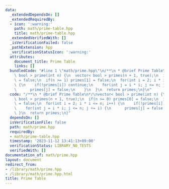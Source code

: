 ```yaml
---
data:
  _extendedDependsOn: []
  _extendedRequiredBy:
  - icon: ':warning:'
    path: math/prime-table.hpp
    title: math/prime-table.hpp
  _extendedVerifiedWith: []
  _isVerificationFailed: false
  _pathExtension: hpp
  _verificationStatusIcon: ':warning:'
  attributes:
    document_title: Prime Table
    links: []
  bundledCode: "#line 1 \"math/prime.hpp\"\n/**\n * @brief Prime Table\n*/\nvector<\
    \ bool > prime(int n) {\n  vector< bool > primes(n + 1, true);\n  if(n >= 0) primes[0]\
    \ = false;\n  if(n >= 1) primes[1] = false;\n  for(int i = 2; i * i <= n; i++)\
    \ {\n    if(!primes[i]) continue;\n    for(int j = i * i; j <= n; j += i) {\n\
    \      primes[j] = false;\n    }\n  }\n  return primes;\n}\n"
  code: "/**\n * @brief Prime Table\n*/\nvector< bool > prime(int n) {\n  vector<\
    \ bool > primes(n + 1, true);\n  if(n >= 0) primes[0] = false;\n  if(n >= 1) primes[1]\
    \ = false;\n  for(int i = 2; i * i <= n; i++) {\n    if(!primes[i]) continue;\n\
    \    for(int j = i * i; j <= n; j += i) {\n      primes[j] = false;\n    }\n \
    \ }\n  return primes;\n}"
  dependsOn: []
  isVerificationFile: false
  path: math/prime.hpp
  requiredBy:
  - math/prime-table.hpp
  timestamp: '2023-11-12 13:41:13+09:00'
  verificationStatus: LIBRARY_NO_TESTS
  verifiedWith: []
documentation_of: math/prime.hpp
layout: document
redirect_from:
- /library/math/prime.hpp
- /library/math/prime.hpp.html
title: Prime Table
---
```

